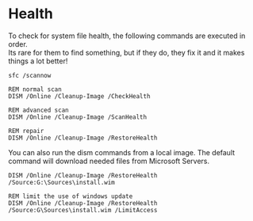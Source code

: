 # Health
To check for system file health, the following commands are executed in order.  
Its rare for them to find something, but if they do, they fix it and it makes things a lot better!

```shell
sfc /scannow

REM normal scan
DISM /Online /Cleanup-Image /CheckHealth

REM advanced scan
DISM /Online /Cleanup-Image /ScanHealth

REM repair
DISM /Online /Cleanup-Image /RestoreHealth
```

You can also run the dism commands from a local image. The default command will download needed files from Microsoft Servers.

```shell
DISM /Online /Cleanup-Image /RestoreHealth /Source:G:\Sources\install.wim

REM limit the use of windows update
DISM /Online /Cleanup-Image /RestoreHealth /Source:G\Sources\install.wim /LimitAccess
```
